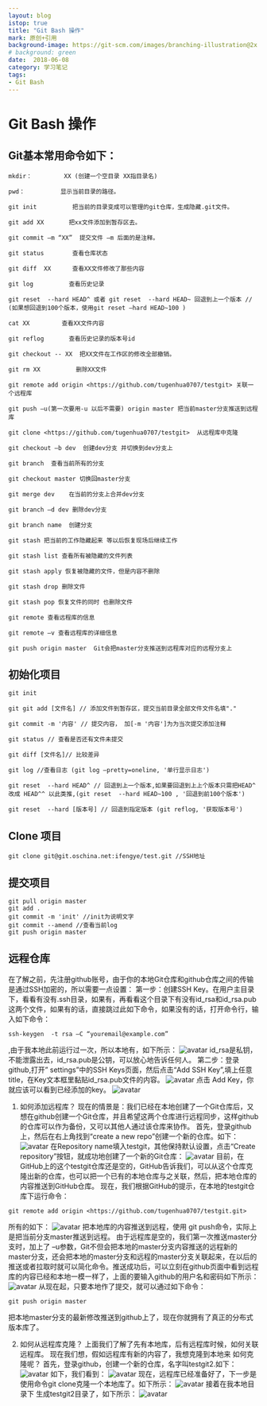 ```yaml
---
layout: blog
istop: true
title: "Git Bash 操作"
mark: 原创+引用
background-image: https://git-scm.com/images/branching-illustration@2x.png
# background: green
date:  2018-06-08
category: 学习笔记
tags:
- Git Bash
---
```


# Git Bash 操作

## Git基本常用命令如下：
```
mkdir：         XX (创建一个空目录 XX指目录名)

pwd：          显示当前目录的路径。

git init          把当前的目录变成可以管理的git仓库，生成隐藏.git文件。

git add XX       把xx文件添加到暂存区去。

git commit –m “XX”  提交文件 –m 后面的是注释。

git status        查看仓库状态

git diff  XX      查看XX文件修改了那些内容

git log          查看历史记录

git reset  --hard HEAD^ 或者 git reset  --hard HEAD~ 回退到上一个版本 // (如果想回退到100个版本，使用git reset –hard HEAD~100 )

cat XX         查看XX文件内容

git reflog       查看历史记录的版本号id

git checkout -- XX  把XX文件在工作区的修改全部撤销。

git rm XX          删除XX文件

git remote add origin <https://github.com/tugenhua0707/testgit> 关联一个远程库

git push –u(第一次要用-u 以后不需要) origin master 把当前master分支推送到远程库

git clone <https://github.com/tugenhua0707/testgit>  从远程库中克隆

git checkout –b dev  创建dev分支 并切换到dev分支上

git branch  查看当前所有的分支

git checkout master 切换回master分支

git merge dev    在当前的分支上合并dev分支

git branch –d dev 删除dev分支

git branch name  创建分支

git stash 把当前的工作隐藏起来 等以后恢复现场后继续工作

git stash list 查看所有被隐藏的文件列表

git stash apply 恢复被隐藏的文件，但是内容不删除

git stash drop 删除文件

git stash pop 恢复文件的同时 也删除文件

git remote 查看远程库的信息

git remote –v 查看远程库的详细信息

git push origin master  Git会把master分支推送到远程库对应的远程分支上
```

## 初始化项目
```
git init

git git add [文件名] // 添加文件到暂存区，提交当前目录全部文件文件名填"."

git commit -m '内容' // 提交内容， 加[-m '内容']为为当次提交添加注释

git status // 查看是否还有文件未提交

git diff [文件名]// 比较差异

git log //查看日志 (git log –pretty=oneline, '单行显示日志')

git reset  --hard HEAD^ // 回退到上一个版本,如果要回退到上上个版本只需把HEAD^ 改成 HEAD^^ 以此类推,(git reset  --hard HEAD~100 , '回退到前100个版本')

git reset  --hard [版本号] // 回退到指定版本 (git reflog, '获取版本号')
```

## Clone 项目
```
git clone git@git.oschina.net:ifengye/test.git //SSH地址
```

## 提交项目
```
git pull origin master
git add .
git commit -m 'init' //init为说明文字
git commit --amend //查看当前log
git push origin master
```

## 远程仓库
在了解之前，先注册github账号，由于你的本地Git仓库和github仓库之间的传输是通过SSH加密的，所以需要一点设置：
第一步：创建SSH Key。在用户主目录下，看看有没有.ssh目录，如果有，再看看这个目录下有没有id_rsa和id_rsa.pub这两个文件，如果有的话，直接跳过此如下命令，如果没有的话，打开命令行，输入如下命令：
```
ssh-keygen  -t rsa –C “youremail@example.com”
```
,由于我本地此前运行过一次，所以本地有，如下所示：
![avatar](http://www.admin10000.com/UploadFiles/Document/201410/27/20141027155323753352.PNG)
id_rsa是私钥，不能泄露出去，id_rsa.pub是公钥，可以放心地告诉任何人。
第二步：登录github,打开” settings”中的SSH Keys页面，然后点击“Add SSH Key”,填上任意title，在Key文本框里黏贴id_rsa.pub文件的内容。
![avatar](http://www.admin10000.com/UploadFiles/Document/201410/27/20141027155323355322.PNG)
点击 Add Key，你就应该可以看到已经添加的key。
![avatar](http://www.admin10000.com/UploadFiles/Document/201410/27/20141027155323592489.PNG)

1.  如何添加远程库？
现在的情景是：我们已经在本地创建了一个Git仓库后，又想在github创建一个Git仓库，并且希望这两个仓库进行远程同步，这样github的仓库可以作为备份，又可以其他人通过该仓库来协作。
首先，登录github上，然后在右上角找到“create a new repo”创建一个新的仓库。如下：
![avatar](http://www.admin10000.com/UploadFiles/Document/201410/27/20141027155323213968.PNG)
在Repository name填入testgit，其他保持默认设置，点击“Create repository”按钮，就成功地创建了一个新的Git仓库：
![avatar](http://www.admin10000.com/UploadFiles/Document/201410/27/20141027155323934746.PNG)
目前，在GitHub上的这个testgit仓库还是空的，GitHub告诉我们，可以从这个仓库克隆出新的仓库，也可以把一个已有的本地仓库与之关联，然后，把本地仓库的内容推送到GitHub仓库。
现在，我们根据GitHub的提示，在本地的testgit仓库下运行命令：
```
git remote add origin <https://github.com/tugenhua0707/testgit.git>
```
所有的如下：
![avatar](http://www.admin10000.com/UploadFiles/Document/201410/27/20141027155323816495.PNG)
把本地库的内容推送到远程，使用 git push命令，实际上是把当前分支master推送到远程。
由于远程库是空的，我们第一次推送master分支时，加上了 –u参数，Git不但会把本地的master分支内容推送的远程新的master分支，还会把本地的master分支和远程的master分支关联起来，在以后的推送或者拉取时就可以简化命令。推送成功后，可以立刻在github页面中看到远程库的内容已经和本地一模一样了，上面的要输入github的用户名和密码如下所示：   ![avatar](http://www.admin10000.com/UploadFiles/Document/201410/27/20141027155323652630.PNG)
从现在起，只要本地作了提交，就可以通过如下命令：
```
git push origin master
```
把本地master分支的最新修改推送到github上了，现在你就拥有了真正的分布式版本库了。

2.  如何从远程库克隆？
上面我们了解了先有本地库，后有远程库时候，如何关联远程库。
现在我们想，假如远程库有新的内容了，我想克隆到本地来 如何克隆呢？
首先，登录github，创建一个新的仓库，名字叫testgit2.如下：  ![avatar](http://www.admin10000.com/UploadFiles/Document/201410/27/20141027155323066741.PNG)
如下，我们看到：
![avatar](http://www.admin10000.com/UploadFiles/Document/201410/27/20141027155323087143.PNG)
现在，远程库已经准备好了，下一步是使用命令git clone克隆一个本地库了。如下所示：
![avatar](http://www.admin10000.com/UploadFiles/Document/201410/27/20141027155323653601.PNG)
接着在我本地目录下 生成testgit2目录了，如下所示：
![avatar](http://www.admin10000.com/UploadFiles/Document/201410/27/20141027155323810970.PNG)
